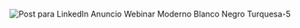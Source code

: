 ![Post para LinkedIn Anuncio Webinar Moderno Blanco Negro Turquesa-5](https://github.com/silviavanessasv/Product-Management/assets/148786936/34660aaf-4b96-4ab2-a259-953ced97ddfe)
